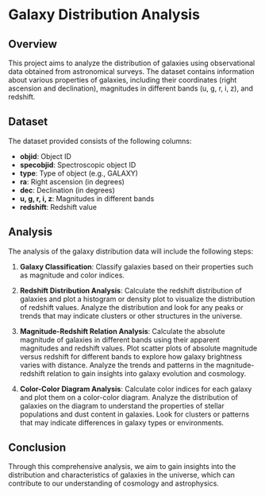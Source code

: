 # Galaxy Distribution Analysis

## Overview
This project aims to analyze the distribution of galaxies using observational data obtained from astronomical surveys. The dataset contains information about various properties of galaxies, including their coordinates (right ascension and declination), magnitudes in different bands (u, g, r, i, z), and redshift.

## Dataset
The dataset provided consists of the following columns:
- **objid**: Object ID
- **specobjid**: Spectroscopic object ID
- **type**: Type of object (e.g., GALAXY)
- **ra**: Right ascension (in degrees)
- **dec**: Declination (in degrees)
- **u, g, r, i, z**: Magnitudes in different bands
- **redshift**: Redshift value

## Analysis
The analysis of the galaxy distribution data will include the following steps:

1. **Galaxy Classification**: Classify galaxies based on their properties such as magnitude and color indices.

2. **Redshift Distribution Analysis**: Calculate the redshift distribution of galaxies and plot a histogram or density plot to visualize the distribution of redshift values. Analyze the distribution and look for any peaks or trends that may indicate clusters or other structures in the universe.

3. **Magnitude-Redshift Relation Analysis**: Calculate the absolute magnitude of galaxies in different bands using their apparent magnitudes and redshift values. Plot scatter plots of absolute magnitude versus redshift for different bands to explore how galaxy brightness varies with distance. Analyze the trends and patterns in the magnitude-redshift relation to gain insights into galaxy evolution and cosmology.

4. **Color-Color Diagram Analysis**: Calculate color indices for each galaxy and plot them on a color-color diagram. Analyze the distribution of galaxies on the diagram to understand the properties of stellar populations and dust content in galaxies. Look for clusters or patterns that may indicate differences in galaxy types or environments.

## Conclusion
Through this comprehensive analysis, we aim to gain insights into the distribution and characteristics of galaxies in the universe, which can contribute to our understanding of cosmology and astrophysics.

